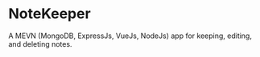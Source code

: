 # NoteKeeper
 A MEVN (MongoDB, ExpressJs, VueJs, NodeJs) app for keeping, editing, and deleting notes.

